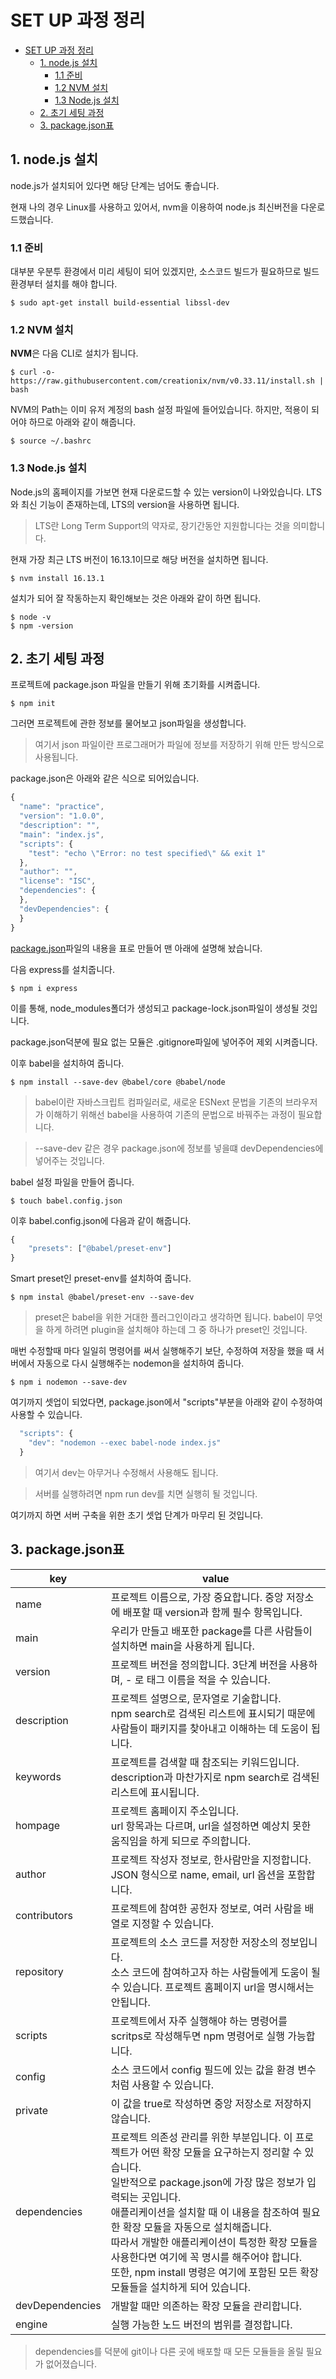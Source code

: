 # SET UP 과정 정리

- [SET UP 과정 정리](#set-up-과정-정리)
  - [1. node.js 설치](#1-nodejs-설치)
    - [1.1 준비](#11-준비)
    - [1.2 NVM 설치](#12-nvm-설치)
    - [1.3 Node.js 설치](#13-nodejs-설치)
  - [2. 초기 세팅 과정](#2-초기-세팅-과정)
  - [3. package.json표](#3-packagejson표)

## 1. node.js 설치

node.js가 설치되어 있다면 해당 단계는 넘어도 좋습니다.

현재 나의 경우 Linux를 사용하고 있어서, nvm을 이용하여 node.js 최신버전을 다운로드했습니다.

### 1.1 준비

대부분 우분투 환경에서 미리 세팅이 되어 있겠지만, 소스코드 빌드가 필요하므로 빌드 환경부터 설치를 해야 합니다.

    $ sudo apt-get install build-essential libssl-dev

### 1.2 NVM 설치

**NVM**은 다음 CLI로 설치가 됩니다.

    $ curl -o- https://raw.githubusercontent.com/creationix/nvm/v0.33.11/install.sh | bash

NVM의 Path는 이미 유저 계정의 bash 설정 파일에 들어있습니다. 하지만, 적용이 되어야 하므로 아래와 같이 해줍니다.

    $ source ~/.bashrc

### 1.3 Node.js 설치

Node.js의 홈페이지를 가보면 현재 다운로드할 수 있는 version이 나와있습니다. LTS와 최신 기능이 존재하는데, LTS의 version을 사용하면 됩니다.

> LTS란 Long Term Support의 약자로, 장기간동안 지원합니다는 것을 의미합니다.

현재 가장 최근 LTS 버전이 16.13.1이므로 해당 버전을 설치하면 됩니다.

    $ nvm install 16.13.1

설치가 되어 잘 작동하는지 확인해보는 것은 아래와 같이 하면 됩니다.

    $ node -v
    $ npm -version

## 2. 초기 세팅 과정

프로젝트에 package.json 파일을 만들기 위해 초기화를 시켜줍니다.

    $ npm init

그러면 프로젝트에 관한 정보를 물어보고 json파일을 생성합니다.

> 여기서 json 파일이란 프로그래머가 파일에 정보를 저장하기 위해 만든 방식으로 사용됩니다.

package.json은 아래와 같은 식으로 되어있습니다.

```javascript
{
  "name": "practice",
  "version": "1.0.0",
  "description": "",
  "main": "index.js",
  "scripts": {
    "test": "echo \"Error: no test specified\" && exit 1"
  },
  "author": "",
  "license": "ISC",
  "dependencies": {
  },
  "devDependencies": {
  }
}
```

[package.json](#packagejson표)파일의 내용을 표로 만들어 맨 아래에 설명해 놨습니다.

다음 express를 설치줍니다.

    $ npm i express

이를 통해, node_modules폴더가 생성되고 package-lock.json파일이 생성될 것입니다.

package.json덕분에 필요 없는 모듈은 .gitignore파일에 넣어주어 제외 시켜줍니다.

이후 babel을 설치하여 줍니다.

    $ npm install --save-dev @babel/core @babel/node

> babel이란 자바스크립트 컴파일러로, 새로운 ESNext 문법을 기존의 브라우저가 이해하기 위해선 babel을 사용하여 기존의 문법으로 바꿔주는 과정이 필요합니다.

> --save-dev 같은 경우 package.json에 정보를 넣을떄 devDependencies에 넣어주는 것입니다.

babel 설정 파일을 만들어 줍니다.

    $ touch babel.config.json

이후 babel.config.json에 다음과 같이 해줍니다.

```js
{
    "presets": ["@babel/preset-env"]
}
```

Smart preset인 preset-env를 설치하여 줍니다.

    $ npm instal @babel/preset-env --save-dev

> preset은 babel을 위한 거대한 플러그인이라고 생각하면 됩니다.
> babel이 무엇을 하게 하려면 plugin을 설치해야 하는데 그 중 하나가 preset인 것입니다.

매번 수정할때 마다 일일히 명령어를 써서 실행해주기 보단, 수정하여 저장을 했을 때 서버에서 자동으로 다시 실행해주는 nodemon을 설치하여 줍니다.

    $ npm i nodemon --save-dev

여기까지 셋업이 되었다면, package.json에서 "scripts"부분을 아래와 같이 수정하여 사용할 수 있습니다.

```javascript
  "scripts": {
    "dev": "nodemon --exec babel-node index.js"
  }
```

> 여기서 dev는 아무거나 수정해서 사용해도 됩니다.

> 서버를 실행하려면 npm run dev를 치면 실행히 될 것입니다.

여기까지 하면 서버 구축을 위한 초기 셋업 단계가 마무리 된 것입니다.

## 3. package.json표

| key             | value                                                                                                                                                                                                                                                                                                                                                                                                                                                    |
| --------------- | -------------------------------------------------------------------------------------------------------------------------------------------------------------------------------------------------------------------------------------------------------------------------------------------------------------------------------------------------------------------------------------------------------------------------------------------------------- |
| name            | 프로젝트 이름으로, 가장 중요합니다. 중앙 저장소에 배포할 때 version과 함께 필수 항목입니다.                                                                                                                                                                                                                                                                                                                                                              |
| main            | 우리가 만들고 배포한 package를 다른 사람들이 설치하면 main을 사용하게 됩니다.                                                                                                                                                                                                                                                                                                                                                                            |
| version         | 프로젝트 버전을 정의합니다. 3단계 버전을 사용하며, - 로 태그 이름을 적을 수 있습니다.                                                                                                                                                                                                                                                                                                                                                                    |
| description     | 프로젝트 설명으로, 문자열로 기술합니다.<br/>npm search로 검색된 리스트에 표시되기 때문에 사람들이 패키지를 찾아내고 이해하는 데 도움이 됩니다.                                                                                                                                                                                                                                                                                                           |
| keywords        | 프로젝트를 검색할 때 참조되는 키워드입니다.<br/>description과 마찬가지로 npm search로 검색된 리스트에 표시됩니다.                                                                                                                                                                                                                                                                                                                                        |
| hompage         | 프로젝트 홈페이지 주소입니다.<br/>url 항목과는 다르며, url을 설정하면 예상치 못한 움직임을 하게 되므로 주의합니다.                                                                                                                                                                                                                                                                                                                                       |
| author          | 프로젝트 작성자 정보로, 한사람만을 지정합니다. JSON 형식으로 name, email, url 옵션을 포함합니다.                                                                                                                                                                                                                                                                                                                                                         |
| contributors    | 프로젝트에 참여한 공헌자 정보로, 여러 사람을 배열로 지정할 수 있습니다.                                                                                                                                                                                                                                                                                                                                                                                  |
| repository      | 프로젝트의 소스 코드를 저장한 저장소의 정보입니다.<br/>소스 코드에 참여하고자 하는 사람들에게 도움이 될 수 있습니다. 프로젝트 홈페이지 url을 명시해서는 안됩니다.                                                                                                                                                                                                                                                                                        |
| scripts         | 프로젝트에서 자주 실행해야 하는 명령어를 scritps로 작성해두면 npm 명령어로 실행 가능합니다.                                                                                                                                                                                                                                                                                                                                                              |
| config          | 소스 코드에서 config 필드에 있는 값을 환경 변수처럼 사용할 수 있습니다.                                                                                                                                                                                                                                                                                                                                                                                  |
| private         | 이 값을 true로 작성하면 중앙 저장소로 저장하지 않습니다.                                                                                                                                                                                                                                                                                                                                                                                                 |
| dependencies    | 프로젝트 의존성 관리를 위한 부분입니다. 이 프로젝트가 어떤 확장 모듈을 요구하는지 정리할 수 있습니다.<br/>일반적으로 package.json에 가장 많은 정보가 입력되는 곳입니다.<br/>애플리케이션을 설치할 때 이 내용을 참조하여 필요한 확장 모듈을 자동으로 설치해줍니다.<br/>따라서 개발한 애플리케이션이 특정한 확장 모듈을 사용한다면 여기에 꼭 명시를 해주어야 합니다.<br/>또한, npm install 명령은 여기에 포함된 모든 확장 모듈들을 설치하게 되어 있습니다. |
| devDependencies | 개발할 때만 의존하는 확장 모듈을 관리합니다.                                                                                                                                                                                                                                                                                                                                                                                                             |
| engine          | 실행 가능한 노드 버전의 범위를 결정합니다.                                                                                                                                                                                                                                                                                                                                                                                                               |

> dependencies를 덕분에 git이나 다른 곳에 배포할 때 모든 모듈들을 올릴 필요가 없어졌습니다.
